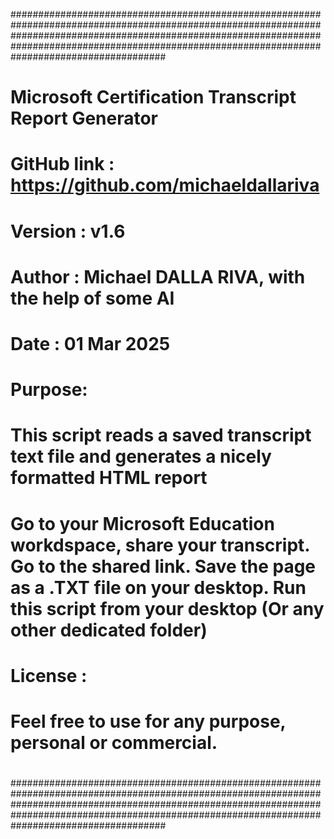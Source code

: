 ############################################################################################################################################################################################################################################################
# Microsoft Certification Transcript Report Generator 
# GitHub link : https://github.com/michaeldallariva
# Version : v1.6
# Author : Michael DALLA RIVA, with the help of some AI
# Date : 01 Mar 2025
#
# Purpose:
# This script reads a saved transcript text file and generates a nicely formatted HTML report
# 
# Go to your Microsoft Education workdspace, share your transcript. Go to the shared link. Save the page as a .TXT file on your desktop. Run this script from your desktop (Or any other dedicated folder)
# 
# License :
# Feel free to use for any purpose, personal or commercial.
#
############################################################################################################################################################################################################################################################
